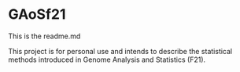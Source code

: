 # GAoSf21
This is the readme.md

This project is for personal use and intends to describe the statistical methods introduced in Genome Analysis and Statistics (F21).
